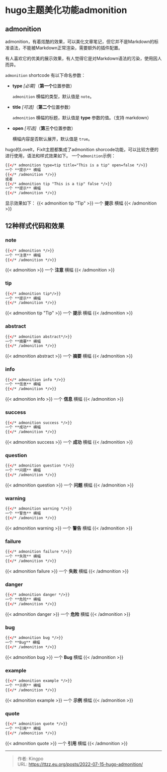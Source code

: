 # hugo主题美化功能admonition


<!--more-->
## admonition
admonition，有着炫酷的效果，可以美化文章笔记，但它并不是Markdown的标准语法，不能被Markdown正常渲染，需要额外的插件配置。

有人喜欢它的优美的展示效果，有人觉得它是对Markdown语法的污染，使用因人而异。

`admonition` shortcode 有以下命名参数：

* **type** *[必需]*（**第一个**位置参数）

    `admonition` 横幅的类型，默认值是 `note`。

* **title** *[可选]*（**第二个**位置参数）

    `admonition` 横幅的标题，默认值是 **type** 参数的值。（支持 markdown）

* **open** *[可选]*（**第三个**位置参数）

    横幅内容是否默认展开，默认值是 `true`。

hugo的LoveIt，FixIt主题都集成了admonition shorcode功能，可以比较方便的进行使用，语法和样式效果如下。
一个`admonition`示例：
```html
{{</* admonition type=tip title="This is a tip" open=false */>}}
一个 **提示** 横幅
{{</* /admonition */>}}
或者
{{</* admonition tip "This is a tip" false */>}}
一个 **提示** 横幅
{{</* /admonition */>}}
```
显示效果如下：
{{< admonition tip "Tip" >}}
一个 **提示** 横幅
{{< /admonition >}}
## **12种样式代码和效果**
### note
```html
{{</* admonition */>}}
一个 **注意** 横幅
{{</* /admonition */>}}
```
{{< admonition >}}
一个 **注意** 横幅
{{< /admonition >}}

### tip 
```html
{{</* admonition tip*/>}}
一个 **提示** 横幅
{{</* /admonition */>}}
```
{{< admonition tip "Tip" >}}
一个 **提示** 横幅
{{< /admonition >}}

### abstract
```html
{{</* admonition abstract*/>}}
一个 **摘要** 横幅
{{</* /admonition */>}}
```
{{< admonition abstract >}}
一个 **摘要** 横幅
{{< /admonition >}}
  
### info
```html
{{</* admonition info */>}}
一个 **信息** 横幅
{{</* /admonition */>}}
```
{{< admonition info >}}
一个 **信息** 横幅
{{< /admonition >}}
  
### success
```html
{{</* admonition success */>}}
一个 **成功** 横幅
{{</* /admonition */>}}
```
{{< admonition success >}}
一个 **成功** 横幅
{{< /admonition >}}
  
### question
```html
{{</* admonition question */>}}
一个 **问题** 横幅
{{</* /admonition */>}}
```
{{< admonition question >}}
一个 **问题** 横幅
{{< /admonition >}}
  
### warning
```html
{{</* admonition warning */>}}
一个 **警告** 横幅
{{</* /admonition */>}}
```
{{< admonition warning >}}
一个 **警告** 横幅
{{< /admonition >}}
  
### failure
```html
{{</* admonition failure */>}}
一个 **失败** 横幅
{{</* /admonition */>}}
```
{{< admonition failure >}}
一个 **失败** 横幅
{{< /admonition >}}
  
### danger
```html
{{</* admonition danger */>}}
一个 **危险** 横幅
{{</* /admonition */>}}
```
{{< admonition danger >}}
一个 **危险** 横幅
{{< /admonition >}}
  
### bug
```html
{{</* admonition bug */>}}
一个 **Bug** 横幅
{{</* /admonition */>}}
```
{{< admonition bug >}}
一个 **Bug** 横幅
{{< /admonition >}}

### example
```html
{{</* admonition example */>}}
一个 **示例** 横幅
{{</* /admonition */>}}
```
{{< admonition example >}}
一个 **示例** 横幅
{{< /admonition >}}
   
### quote
```html
{{</* admonition quote */>}}
一个 **引用** 横幅
{{</* /admonition */>}}
```
{{< admonition quote >}}
一个 **引用** 横幅
{{< /admonition >}}



---

> 作者: Kingpo  
> URL: https://ttzz.eu.org/posts/2022-07-15-hugo-admonition/  

